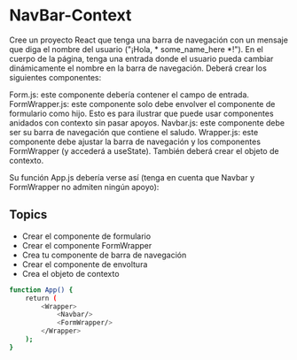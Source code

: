 # NavBar-Context

Cree un proyecto React que tenga una barra de navegación con un mensaje que diga el nombre del usuario ("¡Hola, * some_name_here *!"). En el cuerpo de la página, tenga una entrada donde el usuario pueda cambiar dinámicamente el nombre en la barra de navegación. Deberá crear los siguientes componentes:

Form.js: este componente debería contener el campo de entrada.
FormWrapper.js: este componente solo debe envolver el componente de formulario como hijo. Esto es para ilustrar que puede usar componentes anidados con contexto sin pasar apoyos.
Navbar.js: este componente debe ser su barra de navegación que contiene el saludo.
Wrapper.js: este componente debe ajustar la barra de navegación y los componentes FormWrapper (y accederá a useState).
También deberá crear el objeto de contexto.

Su función App.js debería verse así (tenga en cuenta que Navbar y FormWrapper no admiten ningún apoyo): 

## Topics

-  Crear el componente de formulario
-  Crear el componente FormWrapper
-  Crea tu componente de barra de navegación
-  Crear el componente de envoltura
-  Crea el objeto de contexto

```sh
function App() {
    return (
        <Wrapper>
            <Navbar/>
            <FormWrapper/>
        </Wrapper>
    );
}    
```